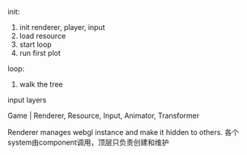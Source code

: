 
init:
1. init renderer, player, input
2. load resource
3. start loop
4. run first plot

loop:
1. walk the tree

input layers

Game
|
Renderer, Resource, Input, Animator, Transformer

Renderer manages webgl instance and make it hidden to others.
各个system由component调用，顶层只负责创建和维护
